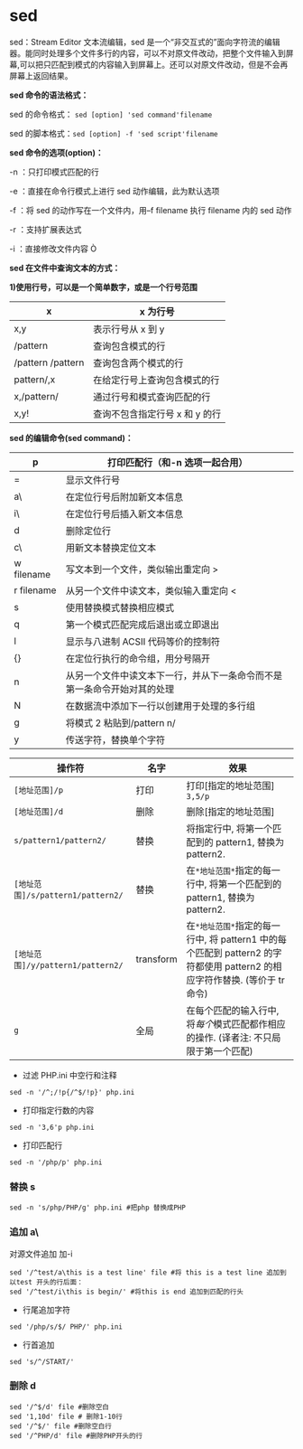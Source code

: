 # sed

sed：Stream Editor 文本流编辑，sed 是一个“非交互式的”面向字符流的编辑器。能同时处理多个文件多行的内容，可以不对原文件改动，把整个文件输入到屏幕,可以把只匹配到模式的内容输入到屏幕上。还可以对原文件改动，但是不会再屏幕上返回结果。

**sed 命令的语法格式：**

sed 的命令格式： `sed [option] 'sed command'filename`

sed 的脚本格式：`sed [option] -f 'sed script'filename`

**sed 命令的选项(option)：**

-n ：只打印模式匹配的行

-e ：直接在命令行模式上进行 sed 动作编辑，此为默认选项

-f ：将 sed 的动作写在一个文件内，用–f filename 执行 filename 内的 sed 动作

-r ：支持扩展表达式

-i ：直接修改文件内容 Ò 

**sed 在文件中查询文本的方式：**

**1)使用行号，可以是一个简单数字，或是一个行号范围**

| x                 | x 为行号                       |
| ----------------- | ------------------------------ |
| x,y               | 表示行号从 x 到 y              |
| /pattern          | 查询包含模式的行               |
| /pattern /pattern | 查询包含两个模式的行           |
| pattern/,x        | 在给定行号上查询包含模式的行   |
| x,/pattern/       | 通过行号和模式查询匹配的行     |
| x,y!              | 查询不包含指定行号 x 和 y 的行 |

**sed 的编辑命令(sed command)：**

| p          | 打印匹配行（和-n 选项一起合用）                                          |
| ---------- | ------------------------------------------------------------------------ |
| =          | 显示文件行号                                                             |
| a\         | 在定位行号后附加新文本信息                                               |
| i\         | 在定位行号后插入新文本信息                                               |
| d          | 删除定位行                                                               |
| c\         | 用新文本替换定位文本                                                     |
| w filename | 写文本到一个文件，类似输出重定向 >                                       |
| r filename | 从另一个文件中读文本，类似输入重定向 <                                   |
| s          | 使用替换模式替换相应模式                                                 |
| q          | 第一个模式匹配完成后退出或立即退出                                       |
| l          | 显示与八进制 ACSII 代码等价的控制符                                      |
| {}         | 在定位行执行的命令组，用分号隔开                                         |
| n          | 从另一个文件中读文本下一行，并从下一条命令而不是第一条命令开始对其的处理 |
| N          | 在数据流中添加下一行以创建用于处理的多行组                               |
| g          | 将模式 2 粘贴到/pattern n/                                               |
| y          | 传送字符，替换单个字符                                                   |

| 操作符                            | 名字      | 效果                                                                                                                       |
| --------------------------------- | --------- | -------------------------------------------------------------------------------------------------------------------------- |
| `[地址范围]/p`                    | 打印      | 打印[指定的地址范围] `3,5/p`                                                                                               |
| `[地址范围]/d`                    | 删除      | 删除[指定的地址范围]                                                                                                       |
| `s/pattern1/pattern2/`            | 替换      | 将指定行中, 将第一个匹配到的 pattern1, 替换为 pattern2.                                                                    |
| `[地址范围]/s/pattern1/pattern2/` | 替换      | 在`*地址范围*`指定的每一行中, 将第一个匹配到的 pattern1, 替换为 pattern2.                                                  |
| `[地址范围]/y/pattern1/pattern2/` | transform | 在`*地址范围*`指定的每一行中, 将 pattern1 中的每个匹配到 pattern2 的字符都使用 pattern2 的相应字符作替换. (等价于 tr 命令) |
| `g`                               | 全局      | 在每个匹配的输入行中, 将*每个*模式匹配都作相应的操作. (译者注: 不只局限于第一个匹配)                                       |

- 过滤 PHP.ini 中空行和注释

```shell
sed -n '/^;/!p{/^$/!p}' php.ini
```

- 打印指定行数的内容

```shell
sed -n '3,6'p php.ini
```

- 打印匹配行

```shell
sed -n '/php/p' php.ini
```

### 替换 s

```shell
sed -n 's/php/PHP/g' php.ini #把php 替换成PHP
```

### 追加 a\

对源文件追加 加-i

```shell
sed '/^test/a\this is a test line' file #将 this is a test line 追加到 以test 开头的行后面：
sed '/^test/i\this is begin/' #将this is end 追加到匹配的行头
```

- 行尾追加字符

```shell
sed '/php/s/$/ PHP/' php.ini
```

- 行首追加

```shell
sed 's/^/START/'
```

### 删除 d

```shell
sed '/^$/d' file #删除空白
sed '1,10d' file # 删除1-10行
sed '/^$/' file #删除空白行
sed '/^PHP/d' file #删除PHP开头的行
```

